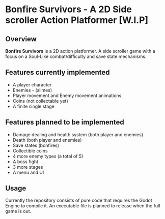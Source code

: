 # Bonfire Survivors - A 2D Side scroller Action Platformer [W.I.P]

## Overview
**Bonfire Survivors** is a 2D action platformer. A side scroller game with a focus on a Soul-Like combat/difficulty and save state mechanisms.

## Features currently implemented
- A player character
- Enemies - (slimes)
- Player movement and Enemy movement animations
- Coins (not collectable yet)
- A finite single stage

## Features planned to be implemented
- Damage dealing and health system (both player and enemies)
- Death (both player and enemies)
- Save states (bonfires)
- Collectible coins
- 4 more enemy types (a total of 5)
- A boss fight
- 3 more stages
- A menu and UI


## Usage
Currently the repository consists of pure code that requires the Godot Engine to compile it.
An executable file is planned to release when the full game is out.
